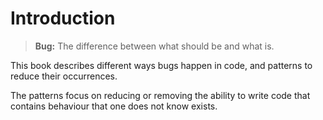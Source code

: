 # Introduction

> **Bug:** The difference between what should be and what is.

This book describes different ways bugs happen in code, and patterns to reduce their occurrences.

The patterns focus on reducing or removing the ability to write code that contains behaviour that one does not know exists.
